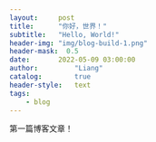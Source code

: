 ```yaml
---
layout:     post
title:      "你好，世界！"
subtitle:   "Hello, World!"
header-img: "img/blog-build-1.png"
header-mask:  0.5
date:       2022-05-09 03:00:00
author:         "Liang"
catalog:        true
header-style:   text
tags:
    - blog
---
```


第一篇博客文章！
